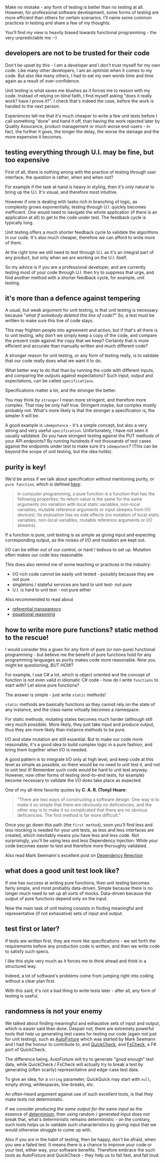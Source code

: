 Make no mistake - any form of testing is better than no testing at all. However, for professional software development, some forms of testing are more efficient than others for certain scenarios. I'll name some common practices in testing and share a few of my thoughts.

You'll find my view is heavily biased towards functional programming - the very unpredictable me :-)

## developers are not to be trusted for their code

Don't be upset by this - I am a developer and I don't trust myself for my own code. Like many other developers, I am an optimist when it comes to my code. But also like many others, I had to eat my own words time and time again as a result of over-confidence.

Unit testing is what saves me blushes as it forces me to reason with my code. Instead of relying on blind faith, I find myself asking "does it really work? have I prove it?". I check that's indeed the case, before the work is handed to the next person.

Experiences tell me that it's much cheaper to write a few unit tests before I call something "done" and hand it off, than having the work rejected later by Quality Assurance, product management or much worse end-users - in fact, the further it goes, the longer the delay, the worse the damage and the more expensive it becomes.

## testing everything through U.I. may be fine, but too expensive

First of all, there is nothing wrong with the practice of testing through user interface, the question is rather, when and when not?

For example if the task at hand is heavy in styling, then it's only natural to bring up the U.I. It's visual, and therefore most intuitive.

However if one is dealing with tasks rich in branching of logic, as complexity grows exponentially, testing through U.I. quickly becomes inefficient. One would need to navigate the whole application (if there is an application at all) to get to the code under test. The feedback cycle is typically long.

Unit testing offers a much shorter feedback cycle to validate the algorithms in our code. It's also much cheaper, therefore we can afford to write more of them.

At the right time we still need to test through U.I. as it's an integral part of any product, but only when we are working on the U.I. itself.

So my advice is if you are a professional developer, and are currently testing most of your code through U.I. then try to suppress that urge, and find another method with a shorter feedback cycle, for example, unit testing.

## it's more than a defence against tempering

A usual, but weak argument for unit testing, is that unit testing is necessary because "_what if somebody deleted this line of code?_" So, a test must be written to make sure this line of code stays.

This may frighten people into agreement and action, but if that's all there is to unit testing, why don't we simply keep a copy of the code, and compare the present code against the copy that we keep? Certainly that is more efficient and accurate than manually written and much different code?

A stronger reason for unit testing, or any form of testing really, is to validate that our code really does what we want it to do.

What better way to do that than by running the code with different inputs, and comparing the outputs against expectations? Such input, output and expectations, can be called ``specifications``.

Specifications matter a lot, and the stronger the better.

You may think by ``stronger`` I mean more stringent, and therefore more complex. That may be only half true. Stringent maybe, but complex mostly probably not. What's more likely is that the stronger a specification is, the simpler it will be.

A good example is ``idempotence`` - it's a simple concept, but also a very strong and very useful ``specification``. Unfortunately, I have not seen it usually validated. Do you have stringent testing against the PUT methods of your API endpoints? By running hundreds if not thousands of test cases against the endpoints under test to make sure it's ``idempotent``? (This can be beyond the scope of unit testing, but the idea holds).

## purity is key!

We'd be amiss if we talk about specification without mentioning purity, or ``pure function``, which is defined [here](https://en.wikipedia.org/wiki/Pure_function):

> In computer programming, a pure function is a function that has the following properties:
> Its return value is the same for the same arguments (no variation with local static variables, non-local variables, mutable reference arguments or input streams from I/O devices).
> Its evaluation has no side effects (no mutation of local static variables, non-local variables, mutable reference arguments or I/O streams).

If a function is pure, unit testing is as simple as giving input and expecting corresponding output, as the noises of I/O and mutation are kept out.

I/O can be either out of our control, or hard / tedious to set up. Mutation often makes our code less reasonable.

This does also remind me of some teaching or practices in the industry:

* I/O rich code cannot be easily unit tested - possibly because they are not pure
* singletons / stateful services are hard to unit test- not pure
* U.I. is hard to unit test - not pure either

Also recommended to read about
* [referential transparency](https://en.wikipedia.org/wiki/Referential_transparency)
* [equational reasoning](http://www.haskellforall.com/2013/12/equational-reasoning.html)

## how to write more pure functions? static method to the rescue!

I would consider this a given for any form of pure (or non-pure) functional programming - but believe me the benefit of pure functions hold for any programming languages as purity makes code more reasonable. Now you might be questioning, _BUT HOW?_

For example, I use C# a lot, which is object oriented and the concept of function is not even valid in idiomatic C# code - how do I write ``functions`` to start with? Let alone pure functions?

The answer is simple - just write ``static`` methods!

``static`` methods are basically functions as they cannot rely on the state of any instance, and the class name virtually becomes a namespace.

For static methods, mutating states becomes much harder (although still very much possible). More likely, they just take input and produce output, thus they are more likely than instance methods to be pure.

I/O and state mutation are still essential. But to make our code more reasonable, it's a good idea to build complex logic in a pure fashion, and bring them together when I/O is needed.

A good pattern is to integrate I/O only at high level, and keep code at this level as simple as possible, so there would be no need to unit test it, and not to unit test it! Remember such code would be hard to unit test anyway. However, now other forms of testing (end-to-end tests, for example) become necessary to validate the I/O does take place as expected.

One of my all-time favorite quotes by **C. A. R. (Tony) Hoare**:

> "There are two ways of constructing a software design: One way is to make it so simple that there are obviously no deficiencies, and the other way is to make it so complicated that there are no obvious deficiencies. The first method is far more difficult."

Once you go down this path (the ``first method``), soon you'll find less and less mocking is needed for your unit tests, as less and less interfaces are created, which inevitably means you have less and less code. Not surprisingly, you'll be using less and less Dependency Injection. While your code becomes easier to test and therefore more thoroughly validated.

Also read Mark Seemann's excellent post on [Dependency Rejection](http://blog.ploeh.dk/2017/02/02/dependency-rejection/)

## what does a good unit test look like?

If one has success at writing pure functions, then unit testing becomes fairly simple, and most probably data-driven. Simple because there is no longer much need to set up all sorts of mocks. Data-driven because the output of pure functions depend only on the input.

Now the main task of unit testing consists in finding meaningful and representative (if not exhaustive) sets of input and output.

## test first or later?

If tests are written first, they are more like specifications - we set forth the requirements before any production code is written, and then we write code to satisfy such specs.

I like this style very much as it forces me to think ahead and think in a structured way.

Indeed, a lot of software's problems come from jumping right into coding without a clear plan first.

With this said, it's not a bad thing to write tests later - after all, any form of testing is useful.

## randomness is not your enemy

We talked about finding meaningful and exhaustive sets of input and output, which is easier said than done. Despair not, there are extremely powerful tools that help us generating test cases for testing our code (again not just for unit testing), such as [AutoFixture](https://github.com/AutoFixture/AutoFixture) which was started by Mark Seemann and I had the honour to contribute to, and [QuickCheck](http://hackage.haskell.org/package/QuickCheck), and [FsCheck](https://fscheck.github.io/FsCheck/), a F# port of QuickCheck.

The difference being, AutoFixture will try to generate "good enough" test data, while QuickCheck / FsCheck will actually try to break a test by generating (often scarily) representative and edge-case test data.

To give an idea, for a `string` parameter, QuickQuick may start with `null`, empty string, whitespaces, line-breaks, etc.

An often-heard argument against use of such excellent tools, is that they make tests not deterministic.

If we consider _producing the same output for the same input_ as the essence of [determinism](https://en.wikipedia.org/wiki/Deterministic_algorithm), then using random / generated input does not break that, what's deterministic remains deterministic - on the contrary, such tools helps us to validate such characteristics by giving input that we would otherwise struggle to come up with.

Also if you are in the habit of testing, then be happy, don't be afraid, when you see a failed test. It means there is a chance to improve your code or your test, either way, your software benefits. Therefore embrace the such tools as AutoFixture and QuickCheck - they help us to fail fast, and fail loud.
